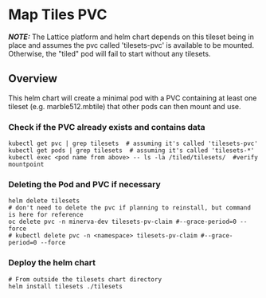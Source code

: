 # Map Tiles PVC

**_NOTE:_** The Lattice platform and helm chart depends on this tileset being in place and assumes the pvc called 'tilesets-pvc' is available to be mounted. Otherwise, the "tiled" pod will fail to start without any tilesets.

## Overview
This helm chart will create a minimal pod with a PVC containing at least one tileset (e.g. marble512.mbtile) that other pods can then mount and use. 

### Check if the PVC already exists and contains data
```
kubectl get pvc | grep tilesets  # assuming it's called 'tilesets-pvc'
kubectl get pods | grep tilesets  # assuming it's called 'tilesets-*'
kubectl exec <pod name from above> -- ls -la /tiled/tilesets/  #verify mountpoint
```
### Deleting the Pod and PVC if necessary
```
helm delete tilesets
# don't need to delete the pvc if planning to reinstall, but command is here for reference
oc delete pvc -n minerva-dev tilesets-pv-claim #--grace-period=0 --force
# kubectl delete pvc -n <namespace> tilesets-pv-claim #--grace-period=0 --force
```

### Deploy the helm chart
```
# From outside the tilesets chart directory
helm install tilesets ./tilesets
```